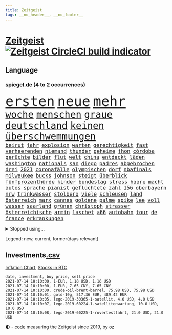 ```yaml
---
title: Zeitgeist
tags: __no_header__, __no_footer__
---
```


# [Zeitgeist](https://oliz.io/zeitgeist/) [![Zeitgeist CircleCI build indicator](https://circleci.com/gh/ooz/zeitgeist.svg?style=shield)](https://circleci.com/gh/ooz/zeitgeist)

## Language

<h3><a href="https://www.spiegel.de" target="_blank">spiegel.de</a> (4 to 2 occurrences)</h3>
<p style="font-family:monospace">
<span style="font-size:32pt"><a href="news_links.html#ersten" class="current">ersten</a></span>
<span style="font-size:32pt"><a href="news_links.html#neue" class="current">neue</a></span>
<span style="font-size:32pt"><a href="news_links.html#mehr" class="current">mehr</a></span>
<br>
<span style="font-size:22pt"><a href="news_links.html#woche" class="current">woche</a></span>
<span style="font-size:22pt"><a href="news_links.html#menschen" class="current">menschen</a></span>
<span style="font-size:22pt"><a href="news_links.html#graue" class="current">graue</a></span>
<span style="font-size:22pt"><a href="news_links.html#deutschland" class="current">deutschland</a></span>
<span style="font-size:22pt"><a href="news_links.html#keinen" class="current">keinen</a></span>
<span style="font-size:22pt"><a href="news_links.html#überschwemmungen" class="current">überschwemmungen</a></span>
<br>
<span style="font-size:12pt"><a href="news_links.html#beirut" class="new">beirut</a></span>
<span style="font-size:12pt"><a href="news_links.html#jahr" class="current">jahr</a></span>
<span style="font-size:12pt"><a href="news_links.html#explosion" class="current">explosion</a></span>
<span style="font-size:12pt"><a href="news_links.html#warten" class="current">warten</a></span>
<span style="font-size:12pt"><a href="news_links.html#gerechtigkeit" class="current">gerechtigkeit</a></span>
<span style="font-size:12pt"><a href="news_links.html#fast" class="current">fast</a></span>
<span style="font-size:12pt"><a href="news_links.html#verheerenden" class="current">verheerenden</a></span>
<span style="font-size:12pt"><a href="news_links.html#niemand" class="current">niemand</a></span>
<span style="font-size:12pt"><a href="news_links.html#thunder" class="new">thunder</a></span>
<span style="font-size:12pt"><a href="news_links.html#geheime" class="current">geheime</a></span>
<span style="font-size:12pt"><a href="news_links.html#jhon" class="new">jhon</a></span>
<span style="font-size:12pt"><a href="news_links.html#córdoba" class="new">córdoba</a></span>
<span style="font-size:12pt"><a href="news_links.html#gerüchte" class="current">gerüchte</a></span>
<span style="font-size:12pt"><a href="news_links.html#bilder" class="current">bilder</a></span>
<span style="font-size:12pt"><a href="news_links.html#flut" class="new">flut</a></span>
<span style="font-size:12pt"><a href="news_links.html#welt" class="current">welt</a></span>
<span style="font-size:12pt"><a href="news_links.html#china" class="current">china</a></span>
<span style="font-size:12pt"><a href="news_links.html#entdeckt" class="current">entdeckt</a></span>
<span style="font-size:12pt"><a href="news_links.html#läden" class="current">läden</a></span>
<span style="font-size:12pt"><a href="news_links.html#washington" class="current">washington</a></span>
<span style="font-size:12pt"><a href="news_links.html#nationals" class="new">nationals</a></span>
<span style="font-size:12pt"><a href="news_links.html#san" class="current">san</a></span>
<span style="font-size:12pt"><a href="news_links.html#diego" class="current">diego</a></span>
<span style="font-size:12pt"><a href="news_links.html#padres" class="new">padres</a></span>
<span style="font-size:12pt"><a href="news_links.html#abgebrochen" class="current">abgebrochen</a></span>
<span style="font-size:12pt"><a href="news_links.html#drei" class="current">drei</a></span>
<span style="font-size:12pt"><a href="news_links.html#2021" class="current">2021</a></span>
<span style="font-size:12pt"><a href="news_links.html#coronafälle" class="current">coronafälle</a></span>
<span style="font-size:12pt"><a href="news_links.html#olympischen" class="current">olympischen</a></span>
<span style="font-size:12pt"><a href="news_links.html#dorf" class="current">dorf</a></span>
<span style="font-size:12pt"><a href="news_links.html#nbafinals" class="current">nbafinals</a></span>
<span style="font-size:12pt"><a href="news_links.html#milwaukee" class="current">milwaukee</a></span>
<span style="font-size:12pt"><a href="news_links.html#bucks" class="current">bucks</a></span>
<span style="font-size:12pt"><a href="news_links.html#johnson" class="current">johnson</a></span>
<span style="font-size:12pt"><a href="news_links.html#steigt" class="current">steigt</a></span>
<span style="font-size:12pt"><a href="news_links.html#überblick" class="current">überblick</a></span>
<span style="font-size:12pt"><a href="news_links.html#fünfprozenthürde" class="current">fünfprozenthürde</a></span>
<span style="font-size:12pt"><a href="news_links.html#kinder" class="current">kinder</a></span>
<span style="font-size:12pt"><a href="news_links.html#bundestag" class="current">bundestag</a></span>
<span style="font-size:12pt"><a href="news_links.html#stress" class="current">stress</a></span>
<span style="font-size:12pt"><a href="news_links.html#haare" class="current">haare</a></span>
<span style="font-size:12pt"><a href="news_links.html#macht" class="current">macht</a></span>
<span style="font-size:12pt"><a href="news_links.html#autos" class="current">autos</a></span>
<span style="font-size:12pt"><a href="news_links.html#sprache" class="current">sprache</a></span>
<span style="font-size:12pt"><a href="news_links.html#pianist" class="current">pianist</a></span>
<span style="font-size:12pt"><a href="news_links.html#geflüchtete" class="current">geflüchtete</a></span>
<span style="font-size:12pt"><a href="news_links.html#zahl" class="current">zahl</a></span>
<span style="font-size:12pt"><a href="news_links.html#156" class="new">156</a></span>
<span style="font-size:12pt"><a href="news_links.html#oberbayern" class="new">oberbayern</a></span>
<span style="font-size:12pt"><a href="news_links.html#nrw" class="current">nrw</a></span>
<span style="font-size:12pt"><a href="news_links.html#trinkwasser" class="new">trinkwasser</a></span>
<span style="font-size:12pt"><a href="news_links.html#stolberg" class="new">stolberg</a></span>
<span style="font-size:12pt"><a href="news_links.html#viele" class="current">viele</a></span>
<span style="font-size:12pt"><a href="news_links.html#schleusen" class="new">schleusen</a></span>
<span style="font-size:12pt"><a href="news_links.html#land" class="current">land</a></span>
<span style="font-size:12pt"><a href="news_links.html#österreich" class="current">österreich</a></span>
<span style="font-size:12pt"><a href="news_links.html#marx" class="current">marx</a></span>
<span style="font-size:12pt"><a href="news_links.html#cannes" class="current">cannes</a></span>
<span style="font-size:12pt"><a href="news_links.html#goldene" class="current">goldene</a></span>
<span style="font-size:12pt"><a href="news_links.html#palme" class="new">palme</a></span>
<span style="font-size:12pt"><a href="news_links.html#spike" class="new">spike</a></span>
<span style="font-size:12pt"><a href="news_links.html#lee" class="current">lee</a></span>
<span style="font-size:12pt"><a href="news_links.html#voll" class="current">voll</a></span>
<span style="font-size:12pt"><a href="news_links.html#wasser" class="current">wasser</a></span>
<span style="font-size:12pt"><a href="news_links.html#saarland" class="current">saarland</a></span>
<span style="font-size:12pt"><a href="news_links.html#grünen" class="current">grünen</a></span>
<span style="font-size:12pt"><a href="news_links.html#christoph" class="current">christoph</a></span>
<span style="font-size:12pt"><a href="news_links.html#strasser" class="new">strasser</a></span>
<span style="font-size:12pt"><a href="news_links.html#österreichische" class="current">österreichische</a></span>
<span style="font-size:12pt"><a href="news_links.html#armin" class="current">armin</a></span>
<span style="font-size:12pt"><a href="news_links.html#laschet" class="current">laschet</a></span>
<span style="font-size:12pt"><a href="news_links.html#a66" class="current">a66</a></span>
<span style="font-size:12pt"><a href="news_links.html#autobahn" class="current">autobahn</a></span>
<span style="font-size:12pt"><a href="news_links.html#tour" class="current">tour</a></span>
<span style="font-size:12pt"><a href="news_links.html#de" class="current">de</a></span>
<span style="font-size:12pt"><a href="news_links.html#france" class="current">france</a></span>
<span style="font-size:12pt"><a href="news_links.html#erkrankungen" class="new">erkrankungen</a></span>
</p>
<details>
<summary>Stopped using...</summary>
<p class="former" style="font-size:12pt">
exemplare(270) geschrieben(270) fdpchef(269) schläge(269) ac(268) annegret(268) beschließt(268) coronaimpfstoff(268) coronaimpfstoffe(268) generalsekretär(268) jünger(268) mag(268) misshandelt(268) nachfolge(268) scheidet(268) air(267) alexej(267) ankündigung(267) atlantik(267) beamter(267) bedrohung(267) bewerber(267) carsten(267) coronafällen(267) daniel(267) ifoinstitut(267) kalt(267) kurze(267) liege(267) nawalny(267) schrieb(267) schweigt(267) ausnahmezustand(266) draußen(266) erlitten(266) fehlverhalten(266) humor(266) höher(266) medizinische(266) strafzölle(266) willen(266) zwingt(266) beklagen(265) bewährung(265) gedauert(265) kippen(265) klingbeil(265) kredite(265) luftwaffe(265) metropole(265) netzwerken(265) passagiere(265) positive(265) spiels(265) stammen(265) unterzeichnet(265) wild(265) abstimmung(264) anderthalb(264) aufgelöst(264) beschleunigen(264) bestimmen(264) billionen(264) digitaler(264) gelassen(264) h(264) historiker(264) komplette(264) michel(264) oligarchen(264) reiche(264) sam(264) senken(264) taten(264) to(264) abenteuer(263) bochum(263) drama(263) erfahren(263) flieht(263) herrscher(263) timo(263) verschaffen(263) 65(262) angemessen(262) austritt(262) debüt(262) ernsthaften(262) gleichberechtigung(262) interessenvertreter(262) kippe(262) lauter(262) mutige(262) nationen(262) pannen(262) premiere(262) reformen(262) schien(262) veranstaltung(262) vereinten(262) attackieren(261) blockade(261) euratspräsident(261) europäer(261) gegenseitig(261) islamischen(261) konkurrenten(261) lager(261) ludwig(261) lust(261) millionenhöhe(261) moore(261) ring(261) schnee(261) taugt(261) weltweite(261) wohnen(261) zustimmung(261) übersicht(261) aufsehen(260) beider(260) bernd(260) einhaltung(260) einzelnen(260) fbi(260) gefangen(260) genutzt(260) gewerkschaft(260) kurzarbeitergeld(260) lagern(260) landtagswahl(260) manches(260) nachspiel(260) netzwerk(260) suspendiert(260) telekom(260) umstrittener(260) usschauspieler(260) vergangene(260) vorsitzenden(260) ärztinnen(260) 89(259) argumente(259) ber(259) beraten(259) bistum(259) coronawarnapp(259) dadurch(259) enger(259) ermöglicht(259) filialen(259) fraktionschef(259) gast(259) halbes(259) herausforderer(259) lebte(259) neuem(259) oldtimer(259) pferd(259) ruder(259) schriftstellerin(259) theater(259) thunberg(259) trumpregierung(259) umsatz(259) verhängte(259) vorgeschichte(259) adam(258) appell(258) barack(258) bergkarabach(258) besetzung(258) brinkhaus(258) coronaneuinfektionen(258) disney+(258) drohte(258) durcheinander(258) flughäfen(258) freut(258) gelegenheit(258) halben(258) handlungen(258) meghan(258) märchen(258) ralph(258) schiedsrichter(258) schön(258) stock(258) unionsfraktionschef(258) verabschiedet(258) verhängen(258) wählt(258) ärzten(258) beachten(257) eigentümer(257) entsteht(257) hölle(257) jahrhundert(257) kollege(257) lkwfahrer(257) netanyahu(257) nordsee(257) rechtfertigt(257) schweigen(257) setzten(257) staats(257) time(257) versagt(257) videokonferenz(257) viren(257) zinsen(257) andrej(256) basketball(256) coach(256) dominic(256) herzogin(256) inmitten(256) kamera(256) online(256) ordnet(256) redet(256) schlicht(256) sächsischen(256) unosicherheitsrat(256) verbote(256) wirtschaftsministerium(256) zählen(256) ablenkungsmanöver(255) auskunft(255) ausreichend(255) ausschuss(255) begonnen(255) bildungsforscher(255) experte(255) hotels(255) karte(255) leid(255) mitarbeiterinnen(255) schärfere(255) sports(255) breiten(254) hut(254) indes(254) kanzler(254) lebenslange(254) lieben(254) perfekt(254) rechts(254) swetlana(254) wachstum(254) zeitpunkt(254) aufbruch(253) aufruf(253) gastbeitrag(253) handelsabkommen(253) jerusalem(253) journalistin(253) mauer(253) negativen(253) schwieg(253) tichanowskaja(253) vorgestellt(253) weltwirtschaft(253) woman(253) boom(252) eskaliert(252) feiertagen(252) gering(252) herunter(252) kulissen(252) markt(252) power(252) spektakel(252) spekulationen(252) spotify(252) symbol(252) änderte(252) armenische(251) attila(251) europaparlament(251) hildmann(251) israels(251) luca(251) option(251) tür(251) unten(251) verschärfte(251) überlassen(251) 19jährige(250) alice(250) ansprache(250) arbeitsminister(250) etliche(250) gefeuert(250) lieferten(250) massenmord(250) moskaus(250) patient(250) rotrotgrün(250) tausenden(250) umfragen(250) abtreibung(249) auslösen(249) drohe(249) ebenso(249) geschäftsführer(249) haftstrafen(249) schief(249) vorgaben(249) zurückgewiesen(249) deutsches(248) dresdner(248) kontakte(248) mieten(248) mittelständler(248) quer(248) umweltschutz(248) erkenntnisse(247) fdppolitiker(247) genehmigt(247) initiative(247) kilometern(247) usdollar(247) wach(247) wirtschaftsprüfer(247) 17jährigen(246) dar(246) ereignisse(246) kardashian(246) lernt(246) plastikmüll(246) schlussphase(246) spiegelrecherchen(246) spielerinnen(246) verwiesen(246) befeuern(245) experiment(245) garten(245) gekauft(245) grundgesetz(245) kontrollen(245) praktisch(245) berühmte(244) erregt(244) fußballbund(244) gelder(244) gouverneur(244) jennifer(244) materialien(244) miete(244) patzer(244) politikerin(244) rivale(244) vieles(244) apotheken(243) belegen(243) einheitliche(243) letztes(243) pandemiebekämpfung(243) parallelen(243) skeptisch(243) stufenplan(243) testet(243) umgeht(243) finanzierung(242) gelockert(242) häftling(242) mama(242) mond(242) rundfunk(242) steffen(242) studiert(242) angekündigten(241) ausgetauscht(241) gefälschte(241) mehrerer(241) panik(241) ergebnissen(240) exporte(240) hohem(240) karlheinz(240) reichsten(240) alba(239) einigt(239) nachbar(239) arztpraxen(238) ausrüstung(238) immerhin(238) kostenlos(238) mischen(238) ran(238) sage(238) signale(238) spahns(238) thüringens(238) vermissen(238) zuständig(238) eingreifen(237) klöckner(237) pleite(237) rahmen(237) wenigstens(237) architekt(236) einschalten(236) exberater(236) hoffnungen(236) nationalen(236) songs(236) wiener(236) familienministerin(235) einverstanden(234) kapitel(234) landet(234) matchwinner(234) nirgendwo(234) schneidet(234) aussehen(233) langsamer(233) oxford(233) rang(233) erfährt(232) erzbischof(232) geheimdienste(232) riesig(232) riskant(232) sound(232) verkehr(232) videochat(232) austin(231) geklaut(231) niedrig(231) vfb(231) vorfeld(231) anfangen(230) erstattet(230) fabrice(230) nebenbei(230) spaltung(230) stört(230) anlegen(229) ausgebucht(229) begrenzt(229) elektrischen(229) freiwillig(229) insolvenz(229) spannend(229) vereidigt(229) verschafft(229) votum(229) andrew(228) moderiert(228) rot(228) sarah(228) tötungsdelikt(228) hoteliers(227) lettland(227) richtete(227) wachsen(227) bedienen(226) verlegen(226) arbeitslose(225) durchschnittlich(225) geht's(225) insolvenzen(225) kasse(225) justizministerin(224) smartphones(224) thüringer(224) dr(223) präsidentschaft(223) seuche(223) spiegelredakteur(223) verhelfen(223) gipfeltreffen(222) pleitewelle(222) teilnehmern(222) athletinnen(221) identität(221) reportage(221) emotionale(220) meldungen(220) strafbar(220) afrikas(219) unterbrochen(219) verglichen(219) einblicke(218) graf(218) stünden(218) vernichtet(218) barrikaden(217) drückt(217) empfangen(217) lehrerinnen(217) staatsoberhaupt(217) weidel(217) personalie(216) sinkender(216) gefecht(215) impfdosen(215) kriegsverbrechen(215) premiers(215) verhältnisse(215) ausgaben(214) coronaimpfstoffs(214) inselstaat(214) theorie(214) inseln(213) links(213) segeln(213) biontechimpfstoff(212) dieb(212) impfstrategie(212) inhaftierten(212) massaker(212) spiegelspitzengespräch(212) absurd(211) bitcoins(211) farbe(210) roethe(210) ufer(210) abschluss(209) bundesverfassungsgerichts(209) daheim(209) einladung(209) schieben(209) sprit(209) teuren(209) tina(209) gelogen(206) reisebeschränkungen(206) umgebracht(206) vermieden(206) gesichter(205) gestört(205) härtere(205) langem(205) äthiopischen(205) helgoland(204) lopez(204) vorlegen(204) berufsaussichten(203) gruppenspiel(203) fremden(202) höcke(202) teures(202) gelangen(201) höchstens(201) kaisers(201) bestechung(200) gestalt(200) rückte(200) glänzte(199) schusswechsel(199) finanzministerin(198) aufspüren(197) freiheiten(197) irlands(197) stabil(197) transparenz(197) coronaverstoß(196) rätseln(196) major(195) knüpft(194) leistungssport(194) opa(194) wertschätzung(194) zerlegt(194) 29jährige(192) abgabe(192) bestellen(192) impfzentren(192) schutzsuchende(191) versteigerung(190) beschaffen(189) bären(189) rüstet(189) kulturen(188) tierheim(188) verdoppeln(188) astrazenecaimpfstoff(187) milliardäre(187) porträt(187) silas(187) würdigt(187) betreiben(186) eckpunkte(186) drinnen(185) eingetroffen(185) zusammenprall(185) aufgespürt(184) hungern(184) wamangituka(184) klingen(183) lockert(183) scheidung(183) sony(183) streamingdienste(183) betreten(182) führungskraft(182) vorbehalte(182) generelle(181) arzneimittelbehörde(180) 62(179) laufende(178) entführte(177) erschöpfung(177) überwiegend(177) ernennung(176) freigelassen(176) apotheker(175) desaströsen(175) familiengeschichte(175) trocken(174) agentur(173) fisch(173) nährt(173) mehrmals(172) mangelnde(171) ausweisung(168) eingesperrt(167) gespritzt(167) impfstoffdosen(167) nhs(167) konkretes(166) serviert(166) beträgt(165) monarchin(165) bereichert(164) stationiert(163) knappen(162) protagonisten(160) existenzängste(158) aktienkurs(157) cent(156) uber(156) fotostrecke(155) pommes(155) schönheitsop(155) wucht(155) heikel(154) nordkoreanischen(154) umgebaut(154) coronamasken(153) beatrix(152) kreuzung(152) fa(151) seidenstraße(151) statistischen(151) unveröffentlichten(150) vereinbarung(150) zwingend(150) hennigwellsow(149) polizeigewerkschaft(148) inakzeptabel(147) offenlegen(147) pool(147) völkermord(146) widerstände(146) trinken(144) briefe(143) fremder(143) geheimes(143) musikindustrie(143) portugiesische(141) volles(141) kremlchef(140) mediatorin(140) aufgelösten(139) aufschlag(139) fahrgäste(139) nützen(139) fragwürdige(138) shitstorm(138) camper(137) fotografierte(137) koalieren(137) meyer(137) abhängen(136) abreise(136) impfpass(136) kennzahlen(136) oppositionspolitikers(136) rauchen(136) staatsfonds(136) altenpfleger(135) ankläger(135) silber(135) mitreden(134) abfälle(133) rudert(133) v(133) tierschutz(132) afghanistans(131) carolin(131) datenschützer(131) radio(131) weiterspielen(130) weltraum(130) heiklen(129) fahrbahn(128) aufgebrochen(127) mehrjährigen(127) eventim(126) spitzenvertreter(126) unzureichend(126) beherrscht(125) kinderbonus(125) meistertitel(125) tabaksteuer(125) magische(124) millionenstrafe(124) fliegende(123) ausfuhren(122) hohenzollern(122) myanmars(122) mönche(122) gegenseitigen(121) verhaltenskodex(120) zurückgezogen(120) durchgreifen(119) graben(119) töne(119) verlobter(119) 4000(118) abwehrspieler(118) condor(116) halles(116) vierjährigen(116) wiegand(116) dose(115) egoismus(114) johnsons(114) emilia(113) ikea(113) münchens(113) traumtor(113) feministin(112) votierte(112) entschuldigte(111) techkonzerne(111) kanye(110) ärmeren(110) fähigkeit(109) holten(109) identitären(109) tvstar(109) paaren(108) schwerin(108) skulptur(108) plastikflaschen(107) gewicht(106) kulturszene(106) riesen(106) ruin(106) fußballerinnen(105) mcdonald's(105) supernova(105) aktiven(104) beschreiben(104) gebildet(104) gespeichert(104) isrückkehrerin(104) konzerte(104) premierministerin(104) schottlands(103) ständige(103) szenarien(103) gesundheitszustand(102) landtagswahlkampf(102) mexikanischen(102) strebt(102) diplomatie(101) einstecken(101) lockte(101) marvin(101) strafrechtler(101) usbehörde(101) erstellt(100) harrys(100) logik(100) nationaler(100) ausschluss(99) kaiserslautern(98) nämlich(98) qrcode(98) schnäppchenschlitten(98) zusammengebrochen(98) bundesjustizministerin(97) durchschnitt(97) laborunfall(97) zurückfordern(97) anziehen(95) bellingham(95) maskengeschäften(95) neumann(95) privatsender(95) beatmungsgeräte(94) horrende(94) politikern(94) reformieren(94) royalen(94) erteilte(93) zimmern(93) à(93) erregte(91) gemeistert(91) kommunalwahlen(91) nebeneinkünfte(91) regimegegner(91) datensammlung(90) einfordern(90) gesundheitsministeriums(90) übersetzen(90) belgische(89) drüber(89) einladen(89) user(89) 21jähriger(88) beerben(88) südgrenze(88) verteilten(88) br(87) fahrlässig(87) fünfjährige(87) gendern(87) rumänien(87) vergiftete(87) ausnahmesituation(86) ausrichten(86) entschlossen(86) kleinflugzeugs(86) patente(86) stapel(86) umweltschutzorganisation(86) coronaeffekt(85) flixbus(85) gebeten(85) polizeibeamten(85) prestigeprojekt(85) vizeregierungschef(85) abwägen(84) grill(84) landeskriminalamts(84) reichsfahnen(84) reichskriegsflaggen(84) verschlingen(84) ameisen(83) fußballverband(83) großveranstaltungen(83) impfstoffverteilung(83) molotowcocktails(83) strafkolonie(83) wiederöffnung(83) ken(82) kurioser(82) lobbycontrol(82) mrnaimpfstoffe(82) paralympics(82) ausreichen(81) betragen(81) escooter(81) indischer(81) schenk(81) verhaften(81) 2026(80) angebote(80) aufgerissen(80) ausloten(80) missbrauchsskandals(80) reis(80) unkonventionelles(80) unschuldige(80) drittstaaten(79) erweiterung(79) italienisch(79) roller(79) vertrödeln(79) aufgerollt(78) einräumen(78) gegebene(78) homberg(78) ifoinstituts(78) inflationsraten(78) reisenden(78) unbedacht(78) amazonserie(77) bedeutende(77) bergung(77) finanzbranche(77) gestärkt(77) heiter(77) stationen(77) 60jährige(76) moderation(76) standorten(76) stocken(76) bundesbürger(75) fraglich(75) marketing(75) menstruation(75) periode(75) bulliger(74) böhm(74) han(74) rückenschmerzen(74) kriegt(73) querdenkerdemos(73) rücknahme(73) abzuwenden(72) fußballeuropameisterschaft(72) kubicki(72) revolutionäre(72) fasst(71) formuliert(71) infrastrukturplan(71) chirurgen(70) gnabry(70) serge(70) tabu(70) unionskandidat(70) ausgesagt(69) einstellung(69) stoltenberg(69) begründete(68) diktators(68) schwimmstar(68) bergwerk(67) pflegereform(67) zugunglück(67) eingefangen(65) mindestbesteuerung(65) chatprotokolle(64) kabel(64) menschenrechtlern(64) nordkoreanische(64) trinkempfehlungen(64) wettbewerbsvorteil(64) exverfassungsschutzchef(63) videoanalyse(63) exweltmeister(62) gauland(62) herzrhythmusstörungen(62) ire(62) klebrige(62) wiederbelebung(62) einsehen(61) ofen(61) typisch(61) ebike(60) knappe(60) waldflächen(60) zenit(60) ambitionen(59) festspiele(59) milliardenschweren(59) neukölln(59) rangeln(59) schwimmerin(59) traumatischen(59) android(58) eingedämmt(58) erwachsen(58) getarnt(58) klimaaktivisten(58) platzierten(58) spender(58) verkünden(58) abbiegen(57) echo(57) nötigen(57) unglücklich(57) aufgewachsen(56) kolonialgeschichte(56) zweijähriges(56) straßenbahn(55) vertraut(55) natostaaten(54) verwirren(54) henderson(53) kapstadt(53) silent(53) ärmeln(53) bereite(52) debbie(52) klassenraum(52) cummings(51) daneben(51) videostreams(51) ökopartei(51) 2013(50) dino(50) jahrelanger(50) lobbyisten(50) mikrochips(50) superleagueklubs(50) todesfall(50) untauglich(50) vereinsikone(50) 2045(49) 31jährigen(49) aufeinandertreffen(49) bio(49) entwickelten(49) exekutiert(49) kanton(49) embolo(48) empathie(48) finales(48) gastronomen(48) klimaschädliche(48) klugen(48) louisa(48) maike(48) menschlichen(48) vwmanager(48) ausgelassen(47) blue(47) gewinnerin(47) musikstreaming(47) origin(47) verschollenes(47) euländern(46) exvwchef(46) schleppte(46) stromerzeugung(46) touristische(46) vita(46) winterkorn(46) burnout(45) diversen(45) stillen(45) winken(45) curevacimpfstoff(44) installieren(44) jacke(44) notop(44) selbstständigen(44) 2027(43) gebürtigen(43) aß(42) ermittelte(42) fremdbestimmt(42) milliardenschaden(42) pumpt(42) quadrate(42) sträubt(42) ursprungsort(42) zwischenergebnisse(42) aufwind(41) co₂preis(41) geburten(41) meerenge(41) nationaltrainer(41) nobelpreisträger(41) verbannen(41) verfilmung(41) angekurbelt(40) jeweils(40) produkt(40) trier(40) unangenehm(40) abgestiegen(39) mitbewohnerin(39) hinzu(38) linksradikale(38) nsu(38) rätselraten(38) vorständen(38) heben(37) highlight(37) israelischer(37) postbank(37) svenja(37) antisemitismusvorwurf(36) arzneimittelhersteller(36) autoattacke(36) greg(36) konzerngründer(36) mehrheitlich(36) mögliches(36) patentaussetzung(36) politikwissenschaftler(36) sahen(36) schönheit(36) gebeutelte(35) life(35) schlägerei(35) sexiest(35) steuerflucht(35) wirtschaftsmacht(35) 41jährige(34) 800(34) benzinautos(34) meghans(34) melania(34) trickste(34) verordnet(34) antisemitischen(33) behielt(33) bildungsminister(33) doppel(33) einkommens(33) einzel(33) muslimische(33) reguläre(33) bedrohlich(32) beschränkt(32) grillgut(32) industriestaaten(32) netanjahu(32) überdauert(32) 60jährigen(31) gefälschter(31) kontroversen(31) laster(31) tvreportage(31) ängste(31) anstoß(30) arbeitsrecht(30) cochef(30) gewerkschafter(30) ticket(30) assistentin(29) gegend(29) herero(29) iraker(29) nama(29) spruchs(29) sächsische(29) abgeschrieben(28) abstürzen(28) bezeichnen(28) covid19impfstoffs(28) internetbetrüger(28) kommentieren(28) militärschläge(28) papa(28) pedro(28) polittalk(28) soziales(28) befugnisse(27) cnnjournalistin(27) finanznöten(27) kluft(27) abrechnung(26) begabungen(26) coronamaskenpflicht(26) metropolregion(26) riesiger(26) sympathie(26) teuerung(26) waffenhändler(26) 15gradziel(25) ausnahmefällen(25) despoten(25) erwärmt(25) zurückgeschickt(25) 47jähriger(24) festzunehmen(24) hummels(24) mats(24) medienbüros(24) wettkampf(24) 3daudio(23) angespannten(23) bewertungen(23) erweitern(23) medienhochhaus(23) möbelhaus(23) nashörner(23) verräter(23) weltbank(23) ausfiel(22) auszuschließen(22) unbrauchbar(22) uswahlen(22) ellenbogen(21) g7staaten(21) landesliste(21) felsen(20) ferienflieger(20) klettern(20) lehren(20) nr(20) sichtbarkeit(20) unsicherheiten(20) verfolgten(20) zehntausend(20) überstunden(20) abschneiden(19) ausstellen(19) bloggers(19) cem(19) litauens(19) museums(19) vertrauter(19) angedockt(18) balkan(18) bewaffnen(18) ergriffen(18) erzwungen(18) forderten(18) gesandte(18) hakt(18) kernmodul(18) kreditkartendaten(18) lago(18) maggiore(18) missfällt(18) mustafa(18) oppositioneller(18) seilbahnunglück(18) sekte(17) überzeugte(17) abhalten(16) benzinpreise(16) gefangenenaustausch(16) hüskens(16) jebsen(16) laborlecktheorie(16) lydia(16) microsoftbetriebssystem(16) sasha(16) verendeten(16) warnstreik(16) weiterbauen(16) geburtenzahlen(15) machenschaften(15) oppositionsführerin(15) preistreiber(15) unrechtmäßig(15) wasserschaden(15) wiedereröffnen(15) kritischem(14) tribüne(14) vergütungen(14) wagens(14) abtrünnige(13) chipmangel(13) fünfjähriger(13) jacht(13) naftali(13) tenniswelt(13) turnierspiel(13) bundesbehörden(12) covpass(12) kinderwunsch(12) lafontaine(12) linkenabgeordnete(12) oskar(12) schwiegermutter(12) dienstwagen(11) diplomatisch(11) klaut(11) marin(11) rechtsnationalisten(11) sechzigerjahre(11) sexy(11) unterbinden(11) verbrecher(11) zukünftigen(11)
</p>
</details>
<p>Legend: <span class="new">new</span>, <span class="current">current</span>, <span class="former">former(days relevant)</span></p>

## Investments[.csv](investments.csv)

[Inflation Chart](https://inflationchart.com),
[Stocks in BTC](https://stonksinbtc.xyz/)

```
date, investment, buy price, sell price
2021-07-14 10:10:00, 1-EUR, 1.18 USD, 1.18 USD
2021-07-14 10:10:00, 1-EUR, 7.65 CNY, 7.65 CNY
2021-07-14 10:10:00, crude-oil-brent-barrel, 75.98 USD, 75.98 USD
2021-07-14 10:10:01, gold-10g, 517.36 EUR, 489.42 EUR
2021-07-14 10:10:05, lego-2019-30365-1-satellit, 4.0 USD, 4.0 USD
2021-07-14 10:10:07, lego-2019-60224-1-satellitenwartung, 10.0 USD, 10.0 USD
2021-07-14 10:10:08, lego-2019-60225-1-rovertestfahrt, 21.0 USD, 21.0 USD
```

<footer>
<a href="javascript:toggleTheme()" class="nav">🌓</a>
- <a href="https://github.com/ooz/zeitgeist">code</a> measuring the Zeitgeist since 2019, by <a href="https://oliz.io">oz</a>
</footer>

